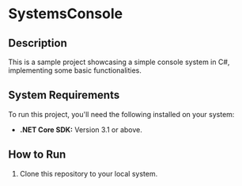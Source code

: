 # SystemsConsole 

## Description
This is a sample project showcasing a simple console system in C#, implementing some basic functionalities.

## System Requirements
To run this project, you'll need the following installed on your system:
- **.NET Core SDK:** Version 3.1 or above.

## How to Run
1. Clone this repository to your local system.
